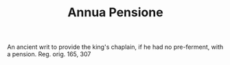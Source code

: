 ---
title: Annua Pensione
letter: A
permalink: "/definitions/bld-annua-pensione.html"
body: An ancient writ to provide the king's chaplain, if he had no pre-ferment, with
  a pension. Reg. orig. 165, 307
published_at: '2018-07-07'
source: Black's Law Dictionary 2nd Ed (1910)
layout: post
---